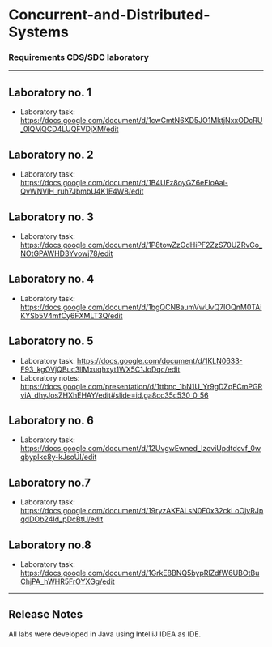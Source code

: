 # Concurrent-and-Distributed-Systems

### Requirements CDS/SDC laboratory

---
Laboratory no. 1
--
- Laboratory task: https://docs.google.com/document/d/1cwCmtN6XD5JO1MktjNxxODcRU_0lQMQCD4LUQFVDjXM/edit

Laboratory no. 2
--
- Laboratory task: https://docs.google.com/document/d/1B4UFz8oyGZ6eFIoAal-QvWNVlH_ruh7JbmbU4K1E4W8/edit

Laboratory no. 3
--
- Laboratory task: https://docs.google.com/document/d/1P8towZzOdHiPF2ZzS70UZRvCo_NOtGPAWHD3Yvowj78/edit

Laboratory no. 4
--
- Laboratory task: https://docs.google.com/document/d/1bgQCN8aumVwUvQ7IOQnM0TAiKYSb5V4mfCy6FXMLT3Q/edit

Laboratory no. 5
--
- Laboratory task: https://docs.google.com/document/d/1KLN0633-F93_kgOVjQBuc3llMxuqhxyt1WX5C1JoDqc/edit
- Laboratory notes: https://docs.google.com/presentation/d/1ttbnc_1bN1U_Yr9gDZqFCmPGRviA_dhyJosZHXhEHAY/edit#slide=id.ga8cc35c530_0_56

Laboratory no. 6
--
- Laboratory task: https://docs.google.com/document/d/12UvgwEwned_IzoviUpdtdcvf_0wqbypIkc8y-kJsoUI/edit

Laboratory no.7
--
- Laboratory task: https://docs.google.com/document/d/19ryzAKFALsN0F0x32ckLoOjvRJpqdDOb24Id_pDcBtU/edit

Laboratory no.8
--
- Laboratory task: https://docs.google.com/document/d/1GrkE8BNQ5bypRlZdfW6UBOtBuChjPA_hWHR5FrOYXGg/edit

---
Release Notes
--

All labs were developed in Java using IntelliJ IDEA as IDE.
